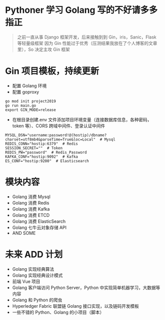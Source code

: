 # Pythoner 学习 Golang 写的不好请多多指正

> 之前一直从事 Django 框架开发，后来接触到到 Gin，iris，Sanic，Flask 等轻量级框架 因为 Gin 性能过于优秀（压测结果我放在了个人博客的文章里），So 决定主攻 Gin 框架

# Gin 项目模板，持续更新

- 配置 Golang 环境
- 配置 goproxy

```
go mod init project2019
go run main.go
export GIN_MODE=release
```

- 在根目录创建.env 文件添加项目环境变量（连接数据库信息，各种密码，token 等）、CORS 跨域中间件、登录认证中间件

```
MYSQL_DSN="username:password!@(hostip)/dbname?charset=utf8mb4&parseTime=True&loc=Local"  # Mysql
REDIS_CONN="hostip:6379"  # Redis
SESSION_SECRET=""  # Token
REDIS_PW="password"  # Redis_Password
KAFKA_CONF="hostip:9092"  # Kafka
ES_CONF="hostip:9200"  # Elasticsearch
```

# 模块内容

- Golang 消费 Mysql
- Golang 消费 Redis
- Golang 消费 Kafka
- Golang 消费 ETCD
- Golang 消费 ElasticSearch
- Golang 七牛云对象存储 API
- AND SOME

# 未来 ADD 计划

- Golang 实现经典算法
- Golang 实现经典设计模式
- 前端 Vue 项目
- Golang 客户端访问 Python Server，Python 中实现简单机器学习，大数据等内容
- Golang 和 Python 的爬虫
- Hyperledger Fabric 联盟链 Golang 接口实现，以及链码开发模板
- 一些不错的 Python、Golang 的小项目（脚本）
